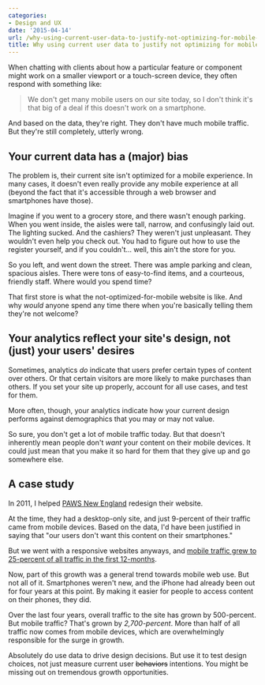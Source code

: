 ```yaml
---
categories:
- Design and UX
date: '2015-04-14'
url: /why-using-current-user-data-to-justify-not-optimizing-for-mobile-is-bllshit/
title: Why using current user data to justify not optimizing for mobile is b*llshit
---
```


When chatting with clients about how a particular feature or component might work on a smaller viewport or a touch-screen device, they often respond with something like:

> We don't get many mobile users on our site today, so I don't think it's that big of a deal if this doesn't work on a smartphone.

And based on the data, they're right. They don't have much mobile traffic. But they're still completely, utterly wrong.

<!--more-->

## Your current data has a (major) bias

The problem is, their current site isn't optimized for a mobile experience. In many cases, it doesn't even really provide any mobile experience at all (beyond the fact that it's accessible through a web browser and smartphones have those).

Imagine if you went to a grocery store, and there wasn't enough parking. When you went inside, the aisles were tall, narrow, and confusingly laid out. The lighting sucked. And the cashiers? They weren't just unpleasant. They wouldn't even help you check out. You had to figure out how to use the register yourself, and if you couldn't... well, this ain't the store for you.

So you left, and went down the street. There was ample parking and clean, spacious aisles. There were tons of easy-to-find items, and a courteous, friendly staff. Where would you spend time?

That first store is what the not-optimized-for-mobile website is like. And why *would* anyone spend any time there when you're basically telling them they're not welcome?

## Your analytics reflect your site's design, not (just) your users' desires

Sometimes, analytics *do* indicate that users prefer certain types of content over others. Or that certain visitors are more likely to make purchases than others. If you set your site up properly, account for all use cases, and test for them.

More often, though, your analytics indicate how your current design performs against demographics that you may or may not value.

So sure, you don't get a lot of mobile traffic today. But that doesn't inherently mean people don't *want* your content on their mobile devices. It could just mean that you make it so hard for them that they give up and go somewhere else.

## A case study

In 2011, I helped [PAWS New England](http://pawsnewengland.com/) redesign their website.

At the time, they had a desktop-only site, and just 9-percent of their traffic came from mobile devices. Based on the data, I'd have been justified in saying that "our users don't want this content on their smartphones."

But we went with a responsive websites anyways, and [mobile traffic grew to 25-percent of all traffic in the first 12-months](/projects/paws-new-england/#driving-results).

Now, part of this growth was a general trend towards mobile web use. But not all of it. Smartphones weren't new, and the iPhone had already been out for four years at this point. By making it easier for people to access content on their phones, they did.

Over the last four years, overall traffic to the site has grown by 500-percent. But mobile traffic? That's grown by *2,700-percent*. More than half of all traffic now comes from mobile devices, which are overwhelmingly responsible for the surge in growth.

Absolutely do use data to drive design decisions. But use it to test design choices, not just measure current user <del datetime="2015-04-14T19:59:06+00:00">behaviors</del> intentions. You might be missing out on tremendous growth opportunities.